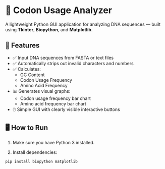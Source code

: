 # 🧬 Codon Usage Analyzer

A lightweight Python GUI application for analyzing DNA sequences — built using **Tkinter**, **Biopython**, and **Matplotlib**.

## 🚀 Features

- ✅ Input DNA sequences from FASTA or text files
- ✅ Automatically strips out invalid characters and numbers
- ✅ Calculates:
  - GC Content
  - Codon Usage Frequency
  - Amino Acid Frequency
- 📊 Generates visual graphs:
  - Codon usage frequency bar chart
  - Amino acid frequency bar chart
- 🖱️ Simple GUI with clearly visible interactive buttons

## 🖥️ How to Run

1. Make sure you have Python 3 installed.

2. Install dependencies:

```bash
pip install biopython matplotlib

